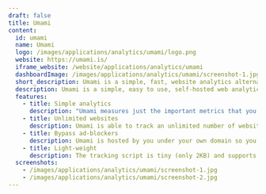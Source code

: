 ```yaml
---
draft: false
title: Umami
content:
  id: umami
  name: Umami
  logo: /images/applications/analytics/umami/logo.png
  website: https://umami.is/
  iframe_website: /website/applications/analytics/umami
  dashboardImage: /images/applications/analytics/umami/screenshot-1.jpg
  short_description: Umami is a simple, fast, website analytics alternative to Google Analytics.
  description: Umami is a simple, easy to use, self-hosted web analytics solution. The goal is to provide you with a friendlier, privacy-focused alternative to Google Analytics and a free, open-sourced alternative to paid solutions. Umami collects only the metrics you care about and everything fits on a single page
  features:
    - title: Simple analytics
      description: "Umami measures just the important metrics that you care about: pageviews, devices used, and where your visitors are coming from. Everything is displayed on a single, easy to browse page."
    - title: Unlimited websites
      description: Umami is able to track an unlimited number of websites from a single installation. You can even track subdomains and individual URLs.
    - title: Bypass ad-blockers
      description: Umami is hosted by you under your own domain so you can reliably avoid ad-blockers unlike Google Analytics.
    - title: Light-weight
      description: The tracking script is tiny (only 2KB) and supports legacy browsers like IE.
  screenshots:
    - /images/applications/analytics/umami/screenshot-1.jpg
    - /images/applications/analytics/umami/screenshot-2.jpg
---
```

